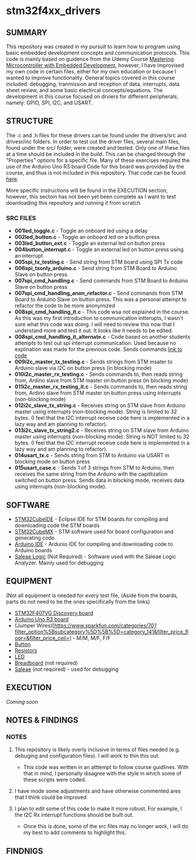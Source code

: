 # stm32f4xx_drivers

## SUMMARY

This repository was created in my pursuit to learn how to program using basic embedded development concepts and communication protocols. This code is mainly based on guidence from the Udemy Course [Mastering Microcontroller with Embedded Development](https://www.udemy.com/course/mastering-microcontroller-with-peripheral-driver-development/), however, I have improvised my own code in certain files, either for my own education or because I wanted to improve functionality. General topics covered in this course included: debugging, tranmission and reception of data, interrupts, data sheet review, and some basic electircal concepts/equations. The development in this course focused on drviers for different peripherals, namely: GPIO, SPI, I2C, and USART.

## STRUCTURE

The .c and .h files for these drivers can be found under the drivers/src and drivesr/inc folders. In order to test out the driver files, several main files, found under the src/ folder, were created and tested. Only one of these files at a time should be included in the build. This can be changed through the "Properties" options for a specific file. Many of these exercises required the use of the Arduino Uno R3 board Code for this board was provided by the course, and thus is not included in this repository. That code can be found [here](https://github.com/niekiran/MasteringMCU/tree/master/Resources/Arduino).

More specific instructions will be found in the EXECUTION section, however, this sectoin has not been yet been complete as I want to test downloading this repository and running it from scratch.

### SRC FILES

* **001led_toggle.c** - Toggle an onboard led using a delay
* **002led_button.c** - Toggle an onboard led on a button press
* **003led_button_ext.c** - Toggle an external led on button press
* **004button_interrupt.c** - Toggle an external led on button press using an interrupt
* **005spi_tx_testing.c** - Send string from STM board using SPI Tx code
* **006spi_txonly_arduino.c** - Send string from STM Board to Arduino Slave on button press
* **007spi_cmd_handling.c** - Send commands from STM Board to Arduino Slave on button press
* **007spi_cmd_handling_anon_refactor.c** - Send commands from STM Board to Arduino Slave on button press. This was a personal attempt to refactor the code to be more anonymized
* **008spi_cmd_handling_it.c** - This code wsa not explained in the course. As this was my first introduction to communication intterupts, I wasn't sure what this code was doing. I will need to review this now that I understand more and test it out. It looks like it needs to be edited.
* **008spi_cmd_handling_it_alternate.c** - Code based on another students attempts to test out spi interrupt communication. Used because no explination was made for the previous code. Sends commands [link to code](https://github.com/nemanjadjekic/stm32f446xx_drivers/blob/master/Src/Tests/009_SPI_TxRx_Arduino_IRQ.c)
* **009i2c_master_tx_testing.c** - Sends strings from STM msater to Arduino slave via I2C on button press (in blocking mode)
* **010i2c_master_rx_testing.c** - Sends commands to, then reads string from, Ardino slave from STM master on button press (in blocking mode)
* **011i2c_master_rx_testing_it.c** - Sends commands to, then reads string from, Ardino slave from STM master on button press using interrupts (non-blocking mode)
* **012i2c_slave_tx_string.c** - Receives string on STM slave from Arduino master using interrupts (non-blocking mode). String is limited to 32 bytes. (I feel that the I2C interrupt receive code here is implemented in a lazy way and am planning to refactor).
* **013i2c_slave_tx_string2.c** - Receives string on STM slave from Arduino master using interrupts (non-blocking mode). String is NOT limited to 32 bytes. (I feel that the I2C interrupt receive code here is implemented in a lazy way and am planning to refactor).
* **014usart_tx.c** - Sends string from STM to Arduino via USART in blocking mode on button press
* **015usart_case.c** - Sends 1 of 3 strings from STM to Arduino, then receives the same string from the Arduino with the capitlization switched on button press. Sends data in blocking mode, receives data using interrupts (non-blocking mode).

## SOFTWARE

* [STM32CubeIDE](https://www.st.com/en/development-tools/stm32cubeide.html) - Eclipse IDE for STM boards for compiling and downloading code the STM boards
* [STM32CubeMX](https://www.st.com/en/development-tools/stm32cubemx.html) - STM software used for board configuration and generating code.
* [Arduino IDE](https://www.arduino.cc/en/main/software) - Ardunio IDE for compiling and downloading code to Arduino boards
* [Saleae Logic](https://www.saleae.com/downloads/) (Not Required) - Software used with the Saleae Logic Analyzer. Mainly used for debugging

## EQUIPMENT
(Not all equipment is needed for every test file, 
(Aside from the boards, parts do not need to be the ones specifically from the links)
* [STM32F407VG Discovery board](https://www.st.com/en/microcontrollers-microprocessors/stm32f407vg.html)
* [Arduino Uno R3 board](https://store.arduino.cc/usa/arduino-uno-rev3)
* (Jumper Wires)[https://www.sparkfun.com/categories/70?filter_option%5Bsubcategory%5D%5B%5D=category_141&filter_price_floor=&filter_price_ceil=] - M/M, M/F, F/F
* [Button](https://www.sparkfun.com/products/9190)
* [Resistors](https://www.sparkfun.com/products/10969)
* [LED](https://www.sparkfun.com/products/11453)
* [Breadboard](https://www.sparkfun.com/categories/302) (not required)
* [Saleae](https://www.saleae.com/?gclid=CjwKCAjwt-L2BRA_EiwAacX32XsoGm0Yp4Q8MC6PGyVUD8ljaMZ1ytSmwZ6YtaiI7lsXhTjVUKWudRoC-qUQAvD_BwE) (not required) - used for debugging

## EXECUTION

*Coming soon*

## NOTES & FINDINGS
### NOTES
1. This repository is likely overly inclusive in terms of files needed (e.g. debuging and configuration files). I will work to thin this out.
    - This code was written in an atttempt to follow course guidlines. With that in mind, I personally disagree with the style in which some of these scripts were coded.

2. I have mode some adjustments and have otherwise commented ares that I think could be improved
3. I plan to edit some of this code to make it more robust. For example, I the I2C Rx interrupt functions should be built out.
    - Once this is done, some of the src files may no longer work, I will do my best to add comments to highlight this.
 ## FINDNIGS
